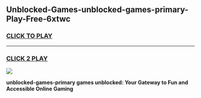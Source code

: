 
## Unblocked-Games-unblocked-games-primary-Play-Free-6xtwc
<h3>
<a href="https://premium76.site?title=unblocked-games-primary&ref=09A">CLICK TO PLAY</a></h3>
<hr>

<h3>
<a href="https://premium76.site?title=unblocked-games-primary&ref=09A">CLICK 2 PLAY</a>
  
</h3>

<a href="https://premium76.site?title=unblocked-games-primary&ref=09A"><img src="https://clearcache.store/games.png"></a>


**unblocked-games-primary games unblocked: Your Gateway to Fun and Accessible Online Gaming**
